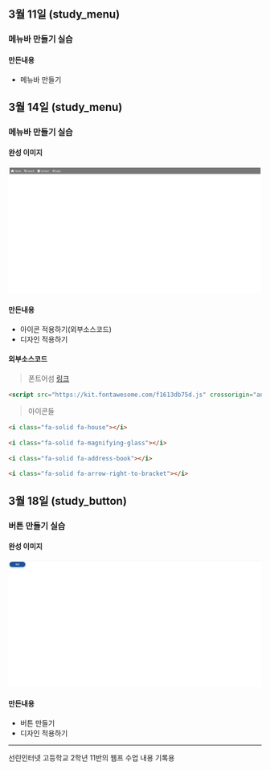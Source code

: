 ## 3월 11일 (study_menu)
### 메뉴바 만들기 실습

#### 만든내용
- 메뉴바 만들기

## 3월 14일 (study_menu)
### 메뉴바 만들기 실습

#### 완성 이미지
<img src="/md_finish/study_menu.png" alt="study_menu">

#### 만든내용
- 아이콘 적용하기(외부소스코드)
- 디자인 적용하기

#### 외부소스코드
> 폰트어섬 [링크](https://fontawesome.com/)
```html
<script src="https://kit.fontawesome.com/f1613db75d.js" crossorigin="anonymous"></script>
```

> 아이콘들
```html
<i class="fa-solid fa-house"></i>
```
```html
<i class="fa-solid fa-magnifying-glass"></i>
```
```html
<i class="fa-solid fa-address-book"></i>
```
```html
<i class="fa-solid fa-arrow-right-to-bracket"></i>
```

## 3월 18일 (study_button)
### 버튼 만들기 실습

#### 완성 이미지
<img src="/md_finish/study_button.png" alt="study_button">

#### 만든내용
- 버튼 만들기
- 디자인 적용하기

- - -
선린인터넷 고등학교 2학년 11반의 웹프 수업 내용 기록용
